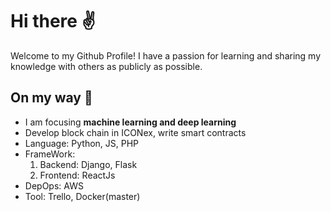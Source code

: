 # Hi there :v:
Welcome to my Github Profile!
I have a passion for learning and sharing my knowledge with others as publicly as possible.
## On my way :running:
- I am focusing **machine learning and deep learning**
- Develop block chain in ICONex, write smart contracts
- Language: Python, JS, PHP
- FrameWork: 
  1.  Backend: Django, Flask
  2.  Frontend: ReactJs
- DepOps: AWS
- Tool: Trello, Docker(master)
